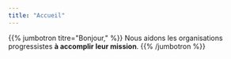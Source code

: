 ```yaml
---
title: "Accueil"
---
```


{{% jumbotron titre="Bonjour," %}}
Nous aidons les organisations progressistes **à accomplir leur mission**.
{{% /jumbotron %}}
